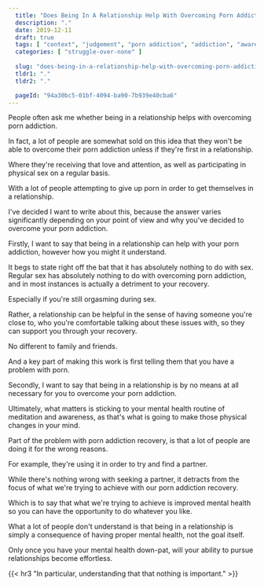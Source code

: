 ```yaml
---
  title: "Does Being In A Relationship Help With Overcoming Porn Addiction?"
  description: "."
  date: 2019-12-11
  draft: true
  tags: [ "context", "judgement", "porn addiction", "addiction", "awareness", "awareness exercises", "perspective", "nofap", "neverfap", "neverfap deluxe" ]
  categories: [ "struggle-over-none" ]
  
  slug: "does-being-in-a-relationship-help-with-overcoming-porn-addiction"
  tldr1: "."
  tldr2: "."

  pageId: "94a30bc5-01bf-4094-ba90-7b939e40cba6"
---
```




People often ask me whether being in a relationship helps with overcoming porn addiction.

In fact, a lot of people are somewhat sold on this idea that they won't be able to overcome their porn addiction unless if they're first in a relationship.

Where they're receiving that love and attention, as well as participating in physical sex on a regular basis.

With a lot of people attempting to give up porn in order to get themselves in a relationship.

I've decided I want to write about this, because the answer varies significantly depending on your point of view and why you've decided to overcome your porn addiction.

Firstly, I want to say that being in a relationship can help with your porn addiction, however how you might it understand.

It begs to state right off the bat that it has absolutely nothing to do with sex. Regular sex has absolutely nothing to do with overcoming porn addiction, and in most instances is actually a detriment to your recovery.

Especially if you're still orgasming during sex.

Rather, a relationship can be helpful in the sense of having someone you're close to, who you're comfortable talking about these issues with, so they can support you through your recovery.

No different to family and friends.

And a key part of making this work is first telling them that you have a problem with porn.

Secondly, I want to say that being in a relationship is by no means at all necessary for you to overcome your porn addiction.

Ultimately, what matters is sticking to your mental health routine of meditation and awareness, as that's what is going to make those physical changes in your mind.

Part of the problem with porn addiction recovery, is that a lot of people are doing it for the wrong reasons.

For example, they're using it in order to try and find a partner.

While there's nothing wrong with seeking a partner, it detracts from the focus of what we're trying to achieve with our porn addiction recovery.

Which is to say that what we're trying to achieve is improved mental health so you can have the opportunity to do whatever you like.

What a lot of people don't understand is that being in a relationship is simply a consequence of having proper mental health, not the goal itself.

Only once you have your mental health down-pat, will your ability to pursue relationships become effortless.


{{< hr3 "In particular, understanding that that nothing is important." >}}

